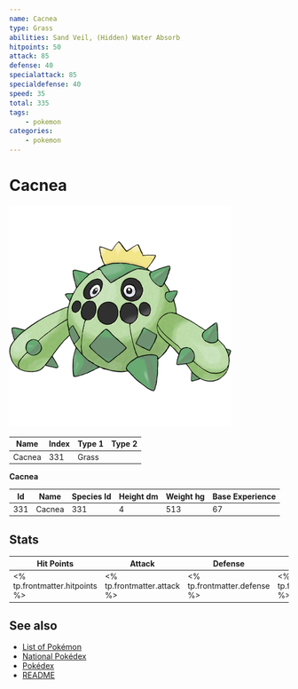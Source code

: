 ```yaml
---
name: Cacnea
type: Grass
abilities: Sand Veil, (Hidden) Water Absorb
hitpoints: 50
attack: 85
defense: 40
specialattack: 85
specialdefense: 40
speed: 35
total: 335
tags:
    - pokemon
categories:
    - pokemon
---
```


# Cacnea


![Cacnea](images/331.png)

| **Name** | **Index** | **Type 1** | **Type 2** |
|----|----|----|----|
| Cacnea | 331 | Grass  |  |

**Cacnea** 




| **Id** | **Name** | **Species Id** | **Height dm** | **Weight hg** | **Base Experience** |
|--------|----------|----------------|------------|------------|---------------------|
| 331 | Cacnea | 331 | 4 | 513 | 67 |



## Stats

| **Hit Points** | **Attack** | **Defense** | **Special Attack** | **Special Defense** | **Speed** | **Total** |
|----------------|------------|-------------|--------------------|---------------------|-----------|-----------|
| <% tp.frontmatter.hitpoints %> | <% tp.frontmatter.attack %> | <% tp.frontmatter.defense %> | <% tp.frontmatter.specialattack %> | <% tp.frontmatter.specialdefense %> | <% tp.frontmatter.speed %> | <% tp.frontmatter.total %> |

## See also

- [List of Pokémon](../pokemon.md)
- [National Pokédex](../national_pokedex.md)
- [Pokédex](../pokedex.md)
- [README](../README.md)
